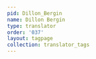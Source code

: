 ```yaml
---
pid: Dillon_Bergin
name: Dillon Bergin
type: translator
order: '037'
layout: tagpage
collection: translator_tags
---
```

